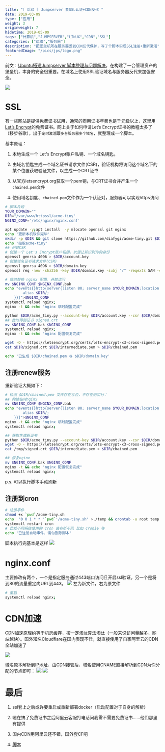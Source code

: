 ```yaml
---
title: "[ 后续 ] Jumpserver 套SSL认证+CDN反代 "
date: 2019-03-09
type: ["应用"]
weight: 3
originweight: 7
hidetime: 2019-05-09
tags: ["计算机","JUMPSERVER","LINUX","CDN","SSL"]
categories: ["运维","服务器"]
description: "把堡垒机所在服务器丢到CDN反代保护，写了个脚本实现SSL注册+重新激活"
featuredImage: "/pics/jps/logo.png"
---
```


前文：[Ubuntu搭建Jumpserver 脚本整理与问题解决](https://visnz.github.io/post/application2/jps/)。在构建了一台管理资产的堡垒机，本身的安全很重要。在域名上使用SSL验证域名与服务器反代来加强安全。

![](/pics/jps2/1.png)

# SSL
有一些网站是提供免费证书试用，通常的商用证书年费也是千元级以上，这里用[Let’s Encrypt](https://letsencrypt.org/)的免费证书。网上关于如何申请Let’s Encrypt证书的教程太多了（移步谷歌），出于``定时激活``跟``多台服务器多个域名``，就整理成一个脚本。

基本原理：

1. 本地生成一个 Let's Encrypt账户私钥、一个域名钥匙。

2. 由域名钥匙生成一个域名证书请求文件(CSR)，验证机构将访问这个域名下的某个位置获取验证文件，以生成一个CRT证书

3. 从官方letsencrypt.org获取一个pem钥，与CRT证书合并产生一个``chained.pem``文件

4. 使用域名钥匙、``chained.pem``文件作为一个认证对，服务器可以实现https访问

```sh
# 脚本片段
YOUR_DOMAIN=""
DIR="/var/www/httpssl/acme-tiny"
NGINX_CONF='/etc/nginx/nginx.conf'

apt update -y;apt install  -y mlocate openssl git nginx
echo '更新本机软件完毕'
mkdir -p $DIR && git clone https://github.com/diafygi/acme-tiny.git $DIR/
echo '拉取acme-tiny'
## 创建CSR
# 创建一个 Let's Encrypt账户私钥，以便让其识别你的身份
openssl genrsa 4096 > $DIR/account.key
# 创建域名证书请求文件(CSR)
openssl genrsa 4096 > $DIR/domain.key
openssl req -new -sha256 -key $DIR/domain.key -subj "/" -reqexts SAN -config <(cat `updatedb ;locate openssl.cnf|grep usr` <(printf "[SAN]\nsubjectAltName=DNS:$YOUR_DOMAIN")) > $DIR/domain.csr

# 临时替换 nginx 配置，开放访问
mv $NGINX_CONF $NGINX_CONF.bak
echo "events{}http{server{listen 80; server_name $YOUR_DOMAIN;location /.well-known/acme-challenge/ {
        alias $DIR/;
    }}}">$NGINX_CONF
systemctl reload nginx;
nginx -t && echo "nginx 临时配置完成"

python $DIR/acme_tiny.py --account-key $DIR/account.key --csr $DIR/domain.csr --acme-dir $DIR/ > $DIR/signed.crt
## 此时得到证书 signed.crt
mv $NGINX_CONF.bak $NGINX_CONF
systemctl reload nginx;
nginx -t && echo "nginx 配置恢复完成"

wget -O - https://letsencrypt.org/certs/lets-encrypt-x3-cross-signed.pem > $DIR/intermediate.pem 
cat $DIR/signed.crt $DIR/intermediate.pem > $DIR/chained.pem

echo '已生成 $DIR/chained.pem 与 $DIR/domain.key'

```
## 注册renew服务

重新验证大概如下：
```sh
# 检测 $DIR/chained.pem 文件存在与否，不存在则实行：
## 构建临时nginx
mv $NGINX_CONF $NGINX_CONF.bak
echo "events{}http{server{listen 80; server_name $YOUR_DOMAIN;location /.well-known/acme-challenge/ {
        alias $DIR/;
    }}}">$NGINX_CONF
nginx -t && echo "nginx 临时配置完成"
systemctl reload nginx;

## 获取生成新证书
python $DIR/acme_tiny.py --account-key $DIR/account.key --csr $DIR/domain.csr --acme-dir $DIR/ > /tmp/signed.crt || exit
wget -O - https://letsencrypt.org/certs/lets-encrypt-x3-cross-signed.pem > $DIR/intermediate.pem
cat /tmp/signed.crt $DIR/intermediate.pem > $DIR/chained.pem

## 恢复nginx
mv $NGINX_CONF.bak $NGINX_CONF
nginx -t && echo "nginx 配置恢复完成"
systemctl reload nginx;
```
p.s. 可以执行脚本手动刷新

## 注册到cron
```sh
# 注册事件
chmod +x `pwd`/acme-tiny.sh
echo  '0 0 1 * * '`pwd`'/acme-tiny.sh' >./temp && crontab -u root temp && rm temp
systemctl restart cron
# 此处不同系统使用的 cron 会有所不同 比如 cronie 等
echo '已注册自动事件，请勿删除脚本'
```


脚本执行完基本是这样
![](/pics/jps2/01.jpg)

# nginx.conf

主要修改有两个，一个是指定服务通过443端口访问且开启ssl验证。另一个是将到80的流量重定向URL到443。
![](/pics/jps2/02.png)
左为新文件，右为原文件
```sh
# 重启
systemctl reload nginx;
```
# CDN加速
CDN加速原理约等于机房缓存，按一定淘汰算法淘汰（一般来说访问量越多，网站越快）。国外知名Cloudflare在国内表现不佳，就直接使用了自家阿里云的CDN全站加速了

![](/pics/jps2/03.jpg)


域名原本解析到IP地址，由CDN接管后，域名使用CNAME直接解析到CDN为你分配的节点即可：
![](/pics/jps2/04.png)
![](/pics/jps2/05.png)

# 最后

1. ssl套上之后或许要重启或重新部署docker（启动配置对于自身的解析）

2. 嗯在搞了免费证书之后阿里云客服打电话问我需不需要免费证书……他们那里有提供

3. 国内CDN用阿里云还不错，国外套CF吧

4. [脚本](/files/jps/acme-tiny.sh)